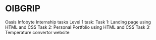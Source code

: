 # OIBGRIP
Oasis Infobyte Internship tasks
Level 1 task:
Task 1: Landing page using HTML and CSS
Task 2: Personal Portfolio using HTML and CSS
Task 3: Temperature convertor website

